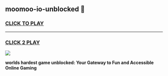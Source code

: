 
## moomoo-io-unblocked 👋
<h3>
<a href="https://premium.freeplayer.one?title=moomoo-io-unblocked&ref=14F">CLICK TO PLAY</a></h3>
<hr>

<h3>
<a href="https://premium.freeplayer.one?title=moomoo-io-unblocked&ref=14F">CLICK 2 PLAY</a>
  
</h3>

<a href="https://premium.freeplayer.one?title=moomoo-io-unblocked&ref=12F/"><img src="https://clearcache.store/games.png"></a>


**worlds hardest game unblocked: Your Gateway to Fun and Accessible Online Gaming**
